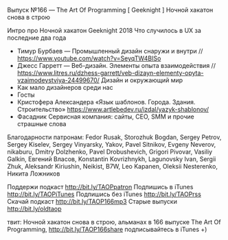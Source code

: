 Выпуск №166 — The Art Of Programming [ Geeknight ] Ночной хакатон снова в строю

Интро про Ночной хакатон Geeknight 2018
Что случилось в UX за последние два года
- Тимур Бурбаев — Промышленный дизайн снаружи и внутри // https://www.youtube.com/watch?v=SeyqTW4BISo
- Джесс Гарретт — Веб-дизайн. Элементы опыта взаимодействия //  https://www.litres.ru/dzhess-garrett/veb-dizayn-elementy-opyta-vzaimodeystviya-24499670/
Дизайн и окружающий мир
- Как мало дизайнеров среди нас
- Госты
- Кристофера Александера «Язык шаблонов. Города. Здания. Строительство» https://www.artlebedev.ru/izdal/yazyk-shablonov/
- Фасадник
Сервисная компания: сайты, CEO, SMM и прочие страшные слова


Благодарности патронам:
Fedor Rusak, Storozhuk Bogdan, Sergey Petrov, Sergey Kiselev, Sergey Vinyarsky, Yakov, Pavel Sitnikov, Evgeny Neverov, nikaburu, Dmitry Dolzhenko, Pavel Drobushevich, Grigori Pivovar, Vasiliy Galkin, Евгений Власов, Konstantin Kovrizhnykh, Lagunovsky Ivan, Sergii Zhuk, Aleksandr Kiriushin, Neikist, B7W, Leo Kapanen, Oleksii Nesterenko, Никита Ложников
  
Поддержи подкаст http://bit.ly/TAOPpatron
Подпишись в iTunes http://bit.ly/TAOPiTunes
Подпишись без iTunes http://bit.ly/TAOPrss
Скачай подкаст http://bit.ly/TAOP166mp3
Старые выпуски http://bit.ly/oldtaop

твит: 
Ночной хакатон снова в строю, альманах в 166 выпуске The Art Of Programming, http://bit.ly/TAOP166share подписывайтесь в iTunes +) 

